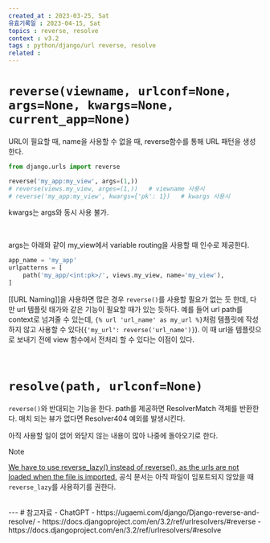 ```yaml
---
created_at : 2023-03-25, Sat
유효기록일 : 2023-04-15, Sat
topics : reverse, resolve
context : v3.2
tags : python/django/url reverse, resolve
related : 
---
```

# `reverse(viewname, urlconf=None, args=None, kwargs=None, current_app=None)`

URL이 필요할 때, name을 사용할 수 없을 때, reverse함수를 통해 URL 패턴을 생성한다.
```python
from django.urls import reverse

reverse('my_app:my_view', args=(1,))
# reverse(views.my_view, arges=(1,))   # viewname 사용시
# reverse('my_app:my_view', kwargs={'pk': 1})   # kwargs 사용시
```
kwargs는 args와 동시 사용 불가.  

<br>

args는 아래와 같이 my_view에서 variable routing을 사용할 때 인수로 제공한다.
```python
app_name = 'my_app'
urlpatterns = [
	path('my_app/<int:pk>/', views.my_view, name='my_view'),
]
```

[[URL Naming]]을 사용하면 많은 경우 `reverse()`를 사용할 필요가 없는 듯 한데, 다만 url 템플릿 태가와 같은 기능이 필요할 때가 있는 듯하다. 예를 들어 url path를 context로 넘겨줄 수 있는데, `{% url 'url_name' as my_url %}`처럼 템플릿에 작성하지 않고 사용할 수 있다(`{'my_url': reverse('url_name')}`). 이 때 url을 템플릿으로 보내기 전에 view 함수에서 전처리 할 수 있다는 이점이 있다.

<br>

# `resolve(path, urlconf=None)`
`reverse()`와 반대되는 기능을 한다. path를 제공하면 ResolverMatch 객체를 반환한다. 매치 되는 뷰가 없다면 Resolver404 예외를 발생시킨다.

아직 사용할 일이 없어 와닫지 않는 내용이 많아 나중에 돌아오기로 한다.

> [!Note]
> [We have to use reverse_lazy() instead of reverse(), as the urls are not loaded when the file is imported.](https://docs.djangoproject.com/en/4.2/topics/class-based-views/generic-editing/#model-forms) 공식 문서는 아직 파일이 임포트되지 않았을 때 `reverse_lazy`를 사용하기를 권한다.

<br>
---
# 참고자료
- ChatGPT
- https://ugaemi.com/django/Django-reverse-and-resolve/
- https://docs.djangoproject.com/en/3.2/ref/urlresolvers/#reverse
- https://docs.djangoproject.com/en/3.2/ref/urlresolvers/#resolve

[^1]: